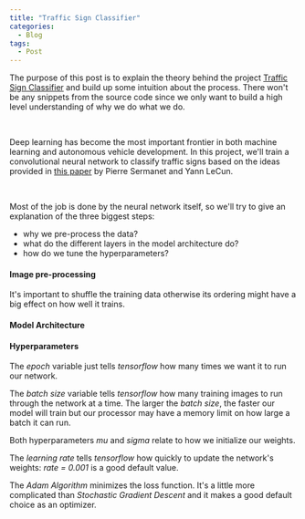 ```yaml
---
title: "Traffic Sign Classifier"
categories:
  - Blog
tags:
  - Post
---
```


The purpose of this post is to explain the theory behind the project [Traffic Sign Classifier](https://iacopomc.github.io/projects/2020-07-25-traffic-sign-classifier-project/) and build up some intuition about the process. There won't be any snippets from the source code since we only want to build a high level understanding of why we do what we do.

<br/>

Deep learning has become the most important frontier in both machine learning and autonomous vehicle development. In this project, we'll train a convolutional neural network to classify traffic signs based on the ideas provided in [this paper](http://yann.lecun.com/exdb/publis/pdf/sermanet-ijcnn-11.pdf) by Pierre Sermanet and Yann LeCun.

<br/>

Most of the job is done by the neural network itself, so we'll try to give an explanation of the three biggest steps:
- why we pre-process the data?
- what do the different layers in the model architecture do?
- how do we tune the hyperparameters?

#### Image pre-processing
It's important to shuffle the training data otherwise its ordering might have a big effect on how well it trains.

#### Model Architecture

#### Hyperparameters

The *epoch* variable just tells *tensorflow* how many times we want it to run our network.

The *batch size* variable tells *tensorflow* how many training images to run through the network at a time. The larger the *batch size*, the faster our model will train but our processor may have a memory limit on how large a batch it can run.

Both hyperparameters *mu* and *sigma* relate to how we initialize our weights.

The *learning rate* tells *tensorflow* how quickly to update the network's weights: *rate = 0.001* is a good default value.

The *Adam Algorithm* minimizes the loss function. It's a little more complicated than *Stochastic Gradient Descent* and it makes a good default choice as an optimizer.
